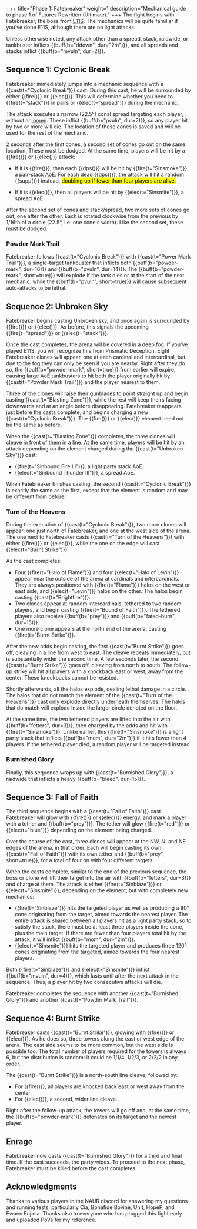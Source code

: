 +++
title="Phase 1: Fatebreaker"
weight=1
description="Mechanical guide to phase 1 of Futures Rewritten (Ultimate)."
+++
The fight begins with Fatebreaker, the boss from
<abbr title="Eden's Promise: Anamorphosis (Savage)">E11S</abbr>.
The mechanics will be quite familiar if you've done E11S, although there are no light attacks.

Unless otherwise noted, any attack other than a spread, stack, raidwide, or tankbuster inflicts
{{buff(b="ddown", dur="2m")}}, and all spreads and stacks inflict {{buff(b="mvuln", dur=2)}}.

## Sequence 1: Cyclonic Break

Fatebreaker immediately jumps into a mechanic sequence with a {{cast(t="Cyclonic Break")}} cast.
During this cast, he will be surrounded by either {{fire()}} or
{{elec()}}.
This will determine whether you need to {{fire(t="stack")}} in pairs or
{{elec(t="spread")}} during the mechanic.

The attack executes a narrow (22.5°) conal spread targeting each player, without an
<abbr title="An omen is a visible shape on the ground denoting an upcoming attack.">omen</abbr>.
These inflict {{buff(b="pvuln", dur=2)}}, so any player hit by two or more will die.
The location of these cones is saved and will be used for the rest of the mechanic.

2 seconds after the first cones, a second set of cones go out on the same location.
These must be dodged.
At the same time, players will be hit by a {{fire()}} or {{elec()}} attack:

* If it is {{fire()}}, then each {{dps()}} will be hit
  by {{fire(t="Sinsmoke")}}, a pair-stack <abbr title="Area of Effect">AoE</abbr>.
  For each dead {{dps()}}, the attack will hit a random {{supp()}} instead,
  <mark class="unconfirmed">doubling up if fewer than four players are alive.</mark>

* If it is {{elec()}}, then all players will be hit by {{elec(t="Sinsmite")}}, a
  spread AoE.

After the second set of cones and stack/spread, two more sets of cones go out, one after the other.
Each is rotated clockwise from the previous by 1/16th of a circle
(22.5°, i.e. one cone's width).
Like the second set, these must be dodged.

### Powder Mark Trail

Fatebreaker follows {{cast(t="Cyclonic Break")}} with {{cast(t="Power Mark Trail")}},
a single-target tankbuster that inflicts both {{buff(b="powder-mark", dur=16)}} and
{{buff(b="pvuln", dur=14)}}.
The {{buff(b="powder-mark", short=true)}} will explode if the tank dies or at the start of the next
mechanic.
while the {{buff(b="pvuln", short=true)}} will cause subsequent auto-attacks to be lethal.

## Sequence 2: Unbroken Sky

Fatebreaker begins casting Unbroken sky, and once again is surrounded by {{fire()}} or {{elec()}}.
As before, this signals the upcoming {{fire(t="spread")}} or {{elec(t="stack")}}.

Once the cast completes, the arena will be covered in a deep fog. If you've played E11S, you will
recognize this from Prismatic Deception. Eight Fatebreaker clones will appear, one at each cardinal
and intercardinal, but due to the fog they can only be seen if you are nearby.
Right after they do so, the {{buff(b="powder-mark", short=true)}} from earlier will expire,
causing large AoE tankbusters to hit both the player originally hit by
{{cast(t="Powder Mark Trail")}} and the player nearest to them.

Three of the clones will raise their gunblades to point straight up and begin casting
{{cast(t="Blasting Zone")}},
while the rest will keep theirs facing downwards and at an angle before disappearing.
Fatebreaker reappears just before the casts complete, and begins charging a new
{{cast(t="Cyclonic Break")}}. The {{fire()}} or {{elec()}} element need not be the same as before.

When the {{cast(t="Blasting Zone")}} completes,
the three clones will cleave in front of them in a line.
At the same time, players will be hit by an attack depending on the element
charged during the {{cast(t="Unbroken Sky")}} cast:

* {{fire(t="Sinbound Fire III")}}, a light party stack AoE.
* {{elec(t="Sinbound Thunder III")}}, a spread AoE.

When Fatebreaker finishes casting, the second {{cast(t="Cyclonic Break")}} is exactly the same as
the first, except that the element is random and may be different from before.

### Turn of the Heavens

During the execution of {{cast(t="Cyclonic Break")}}, two more clones will appear:
one just north of Fatebreaker, and one at the west side of the arena.
The one next to Fatebreaker casts {{cast(t="Turn of the Heavens")}}
with either {{fire()}} or {{elec()}},
while the one on the edge will cast {{elec(t="Burnt Strike")}}.

As the cast completes:

* Four {{fire(t="Halo of Flame")}} and four {{elec(t="Halo of Levin")}} appear
  near the outside of the arena at cardinals and intercardinals. They are always positioned with
  {{fire(t="Flame")}} halos on the west or east side, and {{elec(t="Levin")}} halos on the other.
  The halos begin casting {{cast(t="Brightfire")}}.
* Two clones appear at random intercardinals, tethered to two random players,
  and begin casting {{fire(t="Bound of Faith")}}.
  The tethered players also receive {{buff(b="prey")}} and {{buff(b="fated-burn", dur=15)}}.
* One more clone appears at the north end of the arena,
  casting {{fire(t="Burnt Strike")}}.

After the new adds begin casting, the first {{cast(t="Burnt Strike")}} goes off,
cleaving in a line from west to east.
The cleave repeats immediately, but is substantially wider the second time.
A few seconds later, the second {{cast(t="Burnt Strike")}} goes off, cleaving from north to south.
The follow-up strike will hit all players with a knockback east or west, away from the center.
These knockbacks cannot be resisted.

Shortly afterwards, all the halos explode, dealing lethal damage in a circle.
The halos that do not match the element of the {{cast(t="Turn of the Heavens")}} cast only explode
directly underneath themselves.
The halos that do match will explode inside the larger circle denoted on the floor.

At the same time, the two tethered players are lifted into the air with
{{buff(b="fetters", dur=3)}}, then charged by the adds and hit with {{fire(t="Sinsmoke")}}.
Unlike earlier, this {{fire(t="Sinsmoke")}} is a light party stack that inflicts
{{buff(b="mom", dur="2m")}} if it hits fewer than 4 players.
If the tethered player died, a random player will be targeted instead.

### Burnished Glory

Finally, this sequence wraps up with {{cast(t="Burnished Glory")}},
a raidwide that inflicts a heavy {{buff(b="bleed", dur=15)}}.

## Sequence 3: Fall of Faith

The third sequence begins with a {{cast(t="Fall of Faith")}} cast.
Fatebreaker will glow with {{fire()}} or {{elec()}} energy,
and mark a player with a tether and {{buff(b="prey")}}.
The tether will glow {{fire(t="red")}} or {{elec(t="blue")}} depending on the element being charged.

Over the course of the cast, three clones will appear at the NW, N, and NE edges of the arena, in
that order.
Each will begin casting its own {{cast(t="Fall of Faith")}} with its own tether and
{{buff(b="prey", short=true)}}, for a total of four on with four different targets.

When the casts complete, similar to the end of the previous sequence,
the boss or clone will lift their target into the air with {{buff(b="fetters", dur=3)}} and charge
at them.
The attack is either {{fire(t="Sinblaze")}} or {{elec(t="Sinsmite")}},
depending on the element, but with completely new mechanics:

* {{fire(t="Sinblaze")}} hits the targeted player as well as producing a 90° cone originating from
  the target, aimed towards the nearest player.
  The entire attack is shared between all players hit as a light party stack,
  so to satisfy the stack, there must be at least three players inside the cone,
  plus the main target.
  If there are fewer than four players total hit by the attack,
  it will inflict {{buff(b="mom", dur="2m")}}.
* {{elec(t="Sinsmite")}} hits the targeted player and produces three 120° cones originating from the
  targeted, aimed towards the four nearest players.

Both {{fire(t="Sinblaze")}} and {{elec(t="Sinsmite")}} inflict {{buff(b="mvuln", dur=4)}},
which lasts until after the next attack in the sequence.
Thus, a player hit by two consecutive attacks will die.

Fatebreaker completes the sequence with another {{cast(t="Burnished Glory")}} and another
{{cast(t="Powder Mark Trail")}}.

## Sequence 4: Burnt Strike

Fatebreaker casts {{cast(t="Burnt Strike")}}, glowing with {{fire()}} or {{elec()}}.
As he does so, three towers along the east or west edge of the arena.
The east side seems to be more common, but the west side is possible too.
The total number of players required
for the towers is always 6, but the distribution is random: it could be 1/1/4, 1/2/3, or 2/2/2 in
any order.

The {{cast(t="Burnt Strike")}} is a north-south line cleave, followed by:

* For {{fire()}}, all players are knocked back east or west away from the center.
* For {{elec()}}, a second, wider line cleave.

Right after the follow-up attack, the towers will go off and, at the same time,
the {{buff(b="powder-mark")}} detonates on its target and the newest player.

## Enrage

Fatebreaker now casts {{cast(t="Burnished Glory")}} for a third and final time.
If the cast succeeds, the party wipes.
To proceed to the next phase, Fatebreaker must be killed before the cast completes.

## Acknowledgments

Thanks to various players in the NAUR discord for answering my questions and running tests,
particularly Cia, Bonafide Bovine, Unit, HopeP, and Ewaen Enjinia.
Thanks also to everyone who has progged this fight early and uploaded PoVs for my reference.
